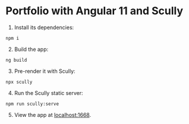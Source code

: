 # Portfolio with Angular 11 and Scully
1. Install its dependencies:
```
npm i
```

2. Build the app:
```
ng build
```

3. Pre-render it with Scully:
```
npx scully
```

4. Run the Scully static server:
```
npm run scully:serve
```

5. View the app at [localhost:1668](http://localhost:1668).
